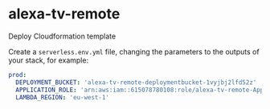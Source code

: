 # alexa-tv-remote


Deploy Cloudformation template

Create a `serverless.env.yml` file, changing the parameters to the outputs of your stack, for example:

```yaml
prod:
  DEPLOYMENT_BUCKET: 'alexa-tv-remote-deploymentbucket-1vyjbj2lfd52z'
  APPLICATION_ROLE: 'arn:aws:iam::615078780108:role/alexa-tv-remote-ApplicationRole-1WIMZC05D7HZV'
  LAMBDA_REGION: 'eu-west-1'
```